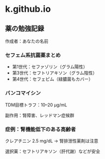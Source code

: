 # k.github.io
<!doctype html>
<html lang="ja">
<head>
  <meta charset="utf-8">
  <title>薬の勉強記録スライド</title>
  <link rel="stylesheet" href="https://cdn.jsdelivr.net/npm/reveal.js/dist/reveal.css">
  <link rel="stylesheet" href="https://cdn.jsdelivr.net/npm/reveal.js/dist/theme/white.css">
</head>
<body>
  <div class="reveal">
    <div class="slides">
      <section>
        <h2>薬の勉強記録</h2>
        <p>作成者：あなたの名前</p>
      </section>
      <section>
        <h3>セフェム系抗菌薬まとめ</h3>
        <ul>
          <li>第1世代：セファゾリン（グラム陽性）</li>
          <li>第3世代：セフトリアキソン（グラム陰性）</li>
          <li>第4世代：セフェピム（緑膿菌もカバー）</li>
        </ul>
      </section>
      <section>
        <h3>バンコマイシン</h3>
        <p>TDM目標トラフ：10–20 μg/mL</p>
        <p>副作用：腎障害、レッドマン症候群</p>
      </section>
      <section>
        <h3>症例：腎機能低下のある高齢者</h3>
        <p>クレアチニン 2.5 mg/dL → 腎排泄性薬剤は注意</p>
        <p>選択薬：セフトリアキソン（肝代謝）などが安全</p>
      </section>
    </div>
  </div>

  <script src="https://cdn.jsdelivr.net/npm/reveal.js/dist/reveal.min.js"></script>
  <script>
    Reveal.initialize();
  </script>
</body>
</html>
